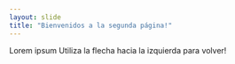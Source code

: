 ```yaml
---
layout: slide
title: "Bienvenidos a la segunda página!"
---
```

Lorem ipsum
Utiliza la flecha hacia la izquierda para volver!
